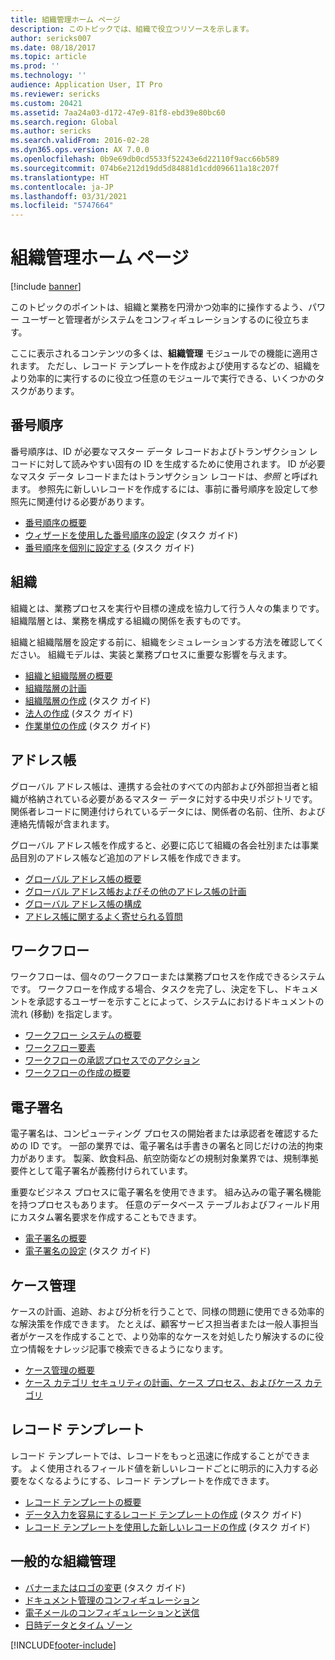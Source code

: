 ```yaml
---
title: 組織管理ホーム ページ
description: このトピックでは、組織で役立つリソースを示します。
author: sericks007
ms.date: 08/18/2017
ms.topic: article
ms.prod: ''
ms.technology: ''
audience: Application User, IT Pro
ms.reviewer: sericks
ms.custom: 20421
ms.assetid: 7aa24a03-d172-47e9-81f8-ebd39e80bc60
ms.search.region: Global
ms.author: sericks
ms.search.validFrom: 2016-02-28
ms.dyn365.ops.version: AX 7.0.0
ms.openlocfilehash: 0b9e69db0cd5533f52243e6d22110f9acc66b589
ms.sourcegitcommit: 074b6e212d19dd5d84881d1cdd096611a18c207f
ms.translationtype: HT
ms.contentlocale: ja-JP
ms.lasthandoff: 03/31/2021
ms.locfileid: "5747664"
---
```

# <a name="organization-administration-home-page"></a>組織管理ホーム ページ

[!include [banner](../includes/banner.md)]

このトピックのポイントは、組織と業務を円滑かつ効率的に操作するよう、パワー ユーザーと管理者がシステムをコンフィギュレーションするのに役立ちます。

ここに表示されるコンテンツの多くは、**組織管理** モジュールでの機能に適用されます。 ただし、レコード テンプレートを作成および使用するなどの、組織をより効率的に実行するのに役立つ任意のモジュールで実行できる、いくつかのタスクがあります。

## <a name="number-sequences"></a>番号順序

番号順序は、ID が必要なマスター データ レコードおよびトランザクション レコードに対して読みやすい固有の ID を生成するために使用されます。 ID が必要なマスタ データ レコードまたはトランザクション レコードは、*参照* と呼ばれます。 参照先に新しいレコードを作成するには、事前に番号順序を設定して参照先に関連付ける必要があります。

- [番号順序の概要](number-sequence-overview.md)
- [ウィザードを使用した番号順序の設定](tasks/set-up-number-sequences-wizard.md) (タスク ガイド)
- [番号順序を個別に設定する](tasks/set-up-number-sequences-individual-basis.md) (タスク ガイド)

## <a name="organizations"></a>組織

組織とは、業務プロセスを実行や目標の達成を協力して行う人々の集まりです。 組織階層とは、業務を構成する組織の関係を表すものです。

組織と組織階層を設定する前に、組織をシミュレーションする方法を確認してください。 組織モデルは、実装と業務プロセスに重要な影響を与えます。

- [組織と組織階層の概要](organizations-organizational-hierarchies.md)
- [組織階層の計画](plan-organizational-hierarchy.md)
- [組織階層の作成](tasks/create-organization-hierarchy.md) (タスク ガイド)
- [法人の作成](tasks/create-legal-entity.md) (タスク ガイド)
- [作業単位の作成](tasks/create-operating-unit.md) (タスク ガイド)

## <a name="address-books"></a>アドレス帳

グローバル アドレス帳は、連携する会社のすべての内部および外部担当者と組織が格納されている必要があるマスター データに対する中央リポジトリです。 関係者レコードに関連付けられているデータには、関係者の名前、住所、および連絡先情報が含まれます。

グローバル アドレス帳を作成すると、必要に応じて組織の各会社別または事業品目別のアドレス帳など追加のアドレス帳を作成できます。

- [グローバル アドレス帳の概要](overview-global-address-book.md)
- [グローバル アドレス帳およびその他のアドレス帳の計画](plan-configuration-global-address-book-additional-address-books.md)
- [グローバル アドレス帳の構成](tasks/configure-global-address-book.md)
- [アドレス帳に関するよく寄せられる質問](qa-address-books.md)

## <a name="workflow"></a>ワークフロー

ワークフローは、個々のワークフローまたは業務プロセスを作成できるシステムです。 ワークフローを作成する場合、タスクを完了し、決定を下し、ドキュメントを承認するユーザーを示すことによって、システムにおけるドキュメントの流れ (移動) を指定します。

- [ワークフロー システムの概要](overview-workflow-system.md)
- [ワークフロー要素](workflow-elements.md)
- [ワークフローの承認プロセスでのアクション](workflow-actions.md)
- [ワークフローの作成の概要](create-workflow.md)

## <a name="electronic-signatures"></a>電子署名

電子署名は、コンピューティング プロセスの開始者または承認者を確認するための ID です。 一部の業界では、電子署名は手書きの署名と同じだけの法的拘束力があります。 製薬、飲食料品、航空防衛などの規制対象業界では、規制準拠要件として電子署名が義務付けられています。

重要なビジネス プロセスに電子署名を使用できます。 組み込みの電子署名機能を持つプロセスもあります。 任意のデータベース テーブルおよびフィールド用にカスタム署名要求を作成することもできます。

- [電子署名の概要](electronic-signature-overview.md)
- [電子署名の設定](tasks/set-up-electronic-signatures.md) (タスク ガイド)

## <a name="case-management"></a>ケース管理

ケースの計画、追跡、および分析を行うことで、同様の問題に使用できる効率的な解決策を作成できます。 たとえば、顧客サービス担当者または一般人事担当者がケースを作成することで、より効率的なケースを対処したり解決するのに役立つ情報をナレッジ記事で検索できるようになります。

- [ケース管理の概要](cases.md)
- [ケース カテゴリ セキュリティの計画、ケース プロセス、およびケース カテゴリ](plan-case-management.md)

## <a name="record-templates"></a>レコード テンプレート

レコード テンプレートでは、レコードをもっと迅速に作成することができます。 よく使用されるフィールド値を新しいレコードごとに明示的に入力する必要をなくなるようにする、レコード テンプレートを作成できます。

- [レコード テンプレートの概要](record-templates.md)
- [データ入力を容易にするレコード テンプレートの作成](../../dev-itpro/data-entities/tasks/create-record-template-facilitate-data-entry.md) (タスク ガイド)
- [レコード テンプレートを使用した新しいレコードの作成](../../dev-itpro/data-entities/tasks/use-record-template-new-record.md) (タスク ガイド)

## <a name="general-organization-administration"></a>一般的な組織管理

- [バナーまたはロゴの変更](../get-started/tasks/change-banner-or-logo.md) (タスク ガイド)
- [ドキュメント管理のコンフィギュレーション](configure-document-management.md)
- [電子メールのコンフィギュレーションと送信](configure-email.md)
- [日時データとタイム ゾーン](date-time-zones.md)


[!INCLUDE[footer-include](../../../includes/footer-banner.md)]